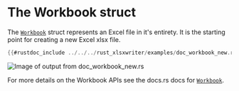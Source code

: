 # The Workbook struct

The [`Workbook`] struct represents an Excel file in it's entirety. It is the
starting point for creating a new Excel xlsx file.


```rust
{{#rustdoc_include ../../../rust_xlsxwriter/examples/doc_workbook_new.rs:8:}}
```

![Image of output from doc_workbook_new.rs](../../images/workbook_new.png)

For more details on the Workbook APIs see the docs.rs docs for [`Workbook`].

[`Workbook`]: https://docs.rs/rust_xlsxwriter/latest/rust_xlsxwriter/struct.Workbook.html